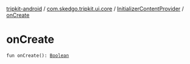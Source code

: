 [tripkit-android](../../index.md) / [com.skedgo.tripkit.ui.core](../index.md) / [InitializerContentProvider](index.md) / [onCreate](./on-create.md)

# onCreate

`fun onCreate(): `[`Boolean`](https://kotlinlang.org/api/latest/jvm/stdlib/kotlin/-boolean/index.html)